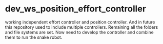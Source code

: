 # dev_ws_position_effort_controller
working independent effort controller and position controller. And in future this repository used to include multiple controllers. Remaining all the folders and file systems are set. Now need to develop the controller and combine them to run the snake robot.
